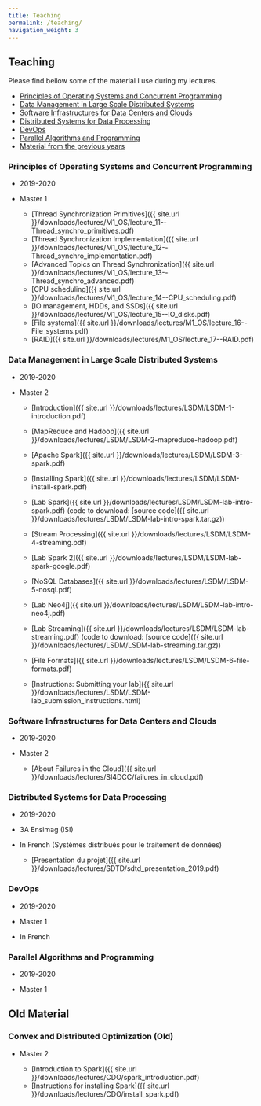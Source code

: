 ```yaml
---
title: Teaching
permalink: /teaching/
navigation_weight: 3
---
```


## Teaching

Please find bellow some of the material I use during my lectures.

- [Principles of Operating Systems and Concurrent
  Programming](#principles-of-operating-systems-and-concurrent-programming)
- [Data Management in Large Scale Distributed Systems](#data-management-in-large-scale-distributed-systems)
- [Software Infrastructures for Data Centers and Clouds](#software-infrastructures-for-data-centers-and-clouds)
- [Distributed Systems for Data
  Processing](#distributed-systems-for-data-processing)
- [DevOps](#devops)
- [Parallel Algorithms and
  Programming](#parallel-algorithms-and-programming)
- [Material from the previous years](#old-material)

### Principles of Operating Systems and Concurrent Programming

- 2019-2020
- Master 1

  - [Thread Synchronization Primitives]({{ site.url }}/downloads/lectures/M1_OS/lecture_11--Thread_synchro_primitives.pdf)
  - [Thread Synchronization Implementation]({{ site.url }}/downloads/lectures/M1_OS/lecture_12--Thread_synchro_implementation.pdf)
  - [Advanced Topics on Thread Synchronization]({{ site.url }}/downloads/lectures/M1_OS/lecture_13--Thread_synchro_advanced.pdf)
  - [CPU scheduling]({{ site.url }}/downloads/lectures/M1_OS/lecture_14--CPU_scheduling.pdf)
  - [IO management, HDDs, and SSDs]({{ site.url }}/downloads/lectures/M1_OS/lecture_15--IO_disks.pdf)
  - [File systems]({{ site.url }}/downloads/lectures/M1_OS/lecture_16--File_systems.pdf)
  - [RAID]({{ site.url }}/downloads/lectures/M1_OS/lecture_17--RAID.pdf)


### Data Management in Large Scale Distributed Systems

- 2019-2020
- Master 2

  - [Introduction]({{ site.url }}/downloads/lectures/LSDM/LSDM-1-introduction.pdf)
  - [MapReduce and Hadoop]({{ site.url }}/downloads/lectures/LSDM/LSDM-2-mapreduce-hadoop.pdf)
  - [Apache Spark]({{ site.url }}/downloads/lectures/LSDM/LSDM-3-spark.pdf)
  - [Installing Spark]({{ site.url }}/downloads/lectures/LSDM/LSDM-install-spark.pdf)
  - [Lab Spark]({{ site.url
    }}/downloads/lectures/LSDM/LSDM-lab-intro-spark.pdf) (code to
    download: [source code]({{ site.url
    }}/downloads/lectures/LSDM/LSDM-lab-intro-spark.tar.gz))
  - [Stream Processing]({{ site.url
    }}/downloads/lectures/LSDM/LSDM-4-streaming.pdf)
  - [Lab Spark 2]({{ site.url
    }}/downloads/lectures/LSDM/LSDM-lab-spark-google.pdf)
  - [NoSQL Databases]({{ site.url
    }}/downloads/lectures/LSDM/LSDM-5-nosql.pdf)
  - [Lab Neo4j]({{ site.url
    }}/downloads/lectures/LSDM/LSDM-lab-intro-neo4j.pdf)
  - [Lab Streaming]({{ site.url
    }}/downloads/lectures/LSDM/LSDM-lab-streaming.pdf) (code to
    download: [source code]({{ site.url
    }}/downloads/lectures/LSDM/LSDM-lab-streaming.tar.gz))
  - [File Formats]({{ site.url
    }}/downloads/lectures/LSDM/LSDM-6-file-formats.pdf)


  - [Instructions: Submitting your lab]({{ site.url
    }}/downloads/lectures/LSDM/LSDM-lab_submission_instructions.html)


### Software Infrastructures for Data Centers and Clouds

- 2019-2020
- Master 2

  - [About Failures in the Cloud]({{ site.url }}/downloads/lectures/SI4DCC/failures_in_cloud.pdf)


### Distributed Systems for Data Processing

- 2019-2020
- 3A Ensimag (ISI)
- In French (Systèmes distribués pour le traitement de données)

  - [Presentation du projet]({{ site.url }}/downloads/lectures/SDTD/sdtd_presentation_2019.pdf)

### DevOps

- 2019-2020
- Master 1
- In French

    <!-- - [Introduction]({{ site.url }}/downloads/lectures/DevOps/devops_1_introduction.pdf) -->
    <!-- - [Deboguer]({{ site.url}}/downloads/lectures/DevOps/devops_2_deboguer.pdf) -->
    <!-- - [Introduction à Git]({{ site.url }}/downloads/lectures/DevOps/devops_3_git.pdf) -->
    <!-- - [Les Builders]({{ site.url }}/downloads/lectures/DevOps/devops_4_builders.pdf) -->
    <!-- - [Junit]({{ site.url }}/downloads/lectures/DevOps/devops_5_junit.pdf) -->
    <!-- - [Les conteneurs]({{ site.url }}/downloads/lectures/DevOps/devops_6_containers.pdf) -->
    <!-- - [Couverture de code]({{ site.url }}/downloads/lectures/DevOps/devops_7_couverture.pdf) -->
    <!-- - [Les forges]({{ site.url }}/downloads/lectures/DevOps/devops_8_forge.pdf) -->
    <!-- - [Les numéros de version]({{ site.url }}/downloads/lectures/DevOps/devops_9_version_numbers.pdf) -->
    <!-- - [Maven]({{ site.url }}/downloads/lectures/DevOps/devops_10_maven.pdf) -->
    <!-- - [Intégration continue]({{ site.url }}/downloads/lectures/DevOps/devops_11_Integration_Continue.pdf) -->


### Parallel Algorithms and Programming

- 2019-2020
- Master 1

    <!-- - [Introduction]({{ site.url -->
    <!--   }}/downloads/lectures/PAP/pap_1_introduction.pdf) -->
    <!-- - [Architecture, programming and communication models]({{ site.url -->
    <!--   }}/downloads/lectures/PAP/pap_2_models.pdf) -->
    <!-- - [Shared-memory algorithms]({{ site.url -->
    <!--   }}/downloads/lectures/PAP/pap_3_shared_memory_algos.pdf) -->
    <!-- - [OpenMP]({{ site.url -->
    <!--   }}/downloads/lectures/PAP/pap_4_openmp.pdf) -->
    <!-- - [Collective operations]({{ site.url -->
    <!--   }}/downloads/lectures/PAP/pap_5_mp_collectives.pdf) -->
    <!-- - [Introduction to MPI]({{ site.url }}/downloads/lectures/PAP/pap_6_mpi.pdf) -->
    <!-- - [Interconnection networks]({{ site.url }}/downloads/lectures/PAP/pap_7_networks.pdf) -->
    <!-- - [Distributed-memory algorithms]({{ site.url }}/downloads/lectures/PAP/pap_8_dist_memory_algos.pdf) -->


<!-- - [Fault tolerance for Parallel Applications]({{ site.url }}/downloads/lectures/PAP/pap_10_ft.pdf) -->

## Old Material

<!-- ### Principles of Operating Systems and Concurrent Programming (Old) -->

<!-- - Master 1 -->





<!-- ### Data Management in Large Scale Distributed Systems (Old) -->

<!-- - Master 2 -->

<!--   - [NoSQL Databases 2]({{ site.url -->
<!--     }}/downloads/lectures/LSDM/LSDM-6-nosql2.pdf) (Material of -->
<!--     Francieli Zanon Boito) -->
<!--   - [Performance]({{ site.url -->
<!--     }}/downloads/lectures/LSDM/LSDM-7-Performances.pdf) (Material of -->
<!--     Yves Denneulin) -->



<!-- ### Parallel Algorithms and Programming -->

<!-- - Master 1 -->

<!--     - [Introduction]({{ site.url -->
<!--       }}/downloads/lectures/PAP/pap_1_introduction.pdf) -->
<!--     - [Architecture, programming and communication models]({{ site.url -->
<!--       }}/downloads/lectures/PAP/pap_2_models.pdf) -->
<!--     - [Shared-memory algorithms]({{ site.url -->
<!--       }}/downloads/lectures/PAP/pap_3_shared_memory_algos.pdf) -->
<!--     - [OpenMP]({{ site.url -->
<!--       }}/downloads/lectures/PAP/pap_4_openmp.pdf) -->
<!--     - [Collective operations]({{ site.url -->
<!--       }}/downloads/lectures/PAP/pap_5_mp_collectives.pdf) -->
<!--     - [Introduction to MPI]({{ site.url }}/downloads/lectures/PAP/pap_6_mpi.pdf) -->
<!--     - [Interconnection networks]({{ site.url }}/downloads/lectures/PAP/pap_7_networks.pdf) -->
<!--     - [Distributed-memory algorithms]({{ site.url }}/downloads/lectures/PAP/pap_8_dist_memory_algos.pdf) -->
    
<!--     - [Fault tolerance for Parallel Applications]({{ site.url }}/downloads/lectures/PAP/pap_10_ft.pdf) -->


    

### Convex and Distributed Optimization (Old)

- Master 2

  - [Introduction to Spark]({{ site.url
    }}/downloads/lectures/CDO/spark_introduction.pdf)
  - [Instructions for installing Spark]({{ site.url }}/downloads/lectures/CDO/install_spark.pdf)


